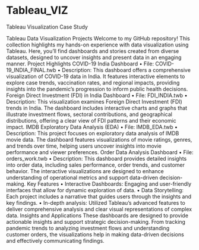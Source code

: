 # Tableau_VIZ
Tableau Visualization Case Study

Tableau Data Visualization Projects
Welcome to my GitHub repository! This collection highlights my hands-on experience with data visualization using Tableau. Here, you’ll find dashboards and stories created from diverse datasets, designed to uncover insights and present data in an engaging manner.
Project Highlights
COVID-19 India Dashboard
•	File: COVID-19_INDIA_FINAL.twb
•	Description: This dashboard offers a comprehensive visualization of COVID-19 data in India. It features interactive elements to explore case trends, vaccination rates, and regional impacts, providing insights into the pandemic’s progression to inform public health decisions.
Foreign Direct Investment (FDI) in India Dashboard
•	File: FDI_INDIA.twb
•	Description: This visualization examines Foreign Direct Investment (FDI) trends in India. The dashboard includes interactive charts and graphs that illustrate investment flows, sectoral contributions, and geographical distributions, offering a clear view of FDI patterns and their economic impact.
IMDB Exploratory Data Analysis (EDA)
•	File: IMDB_EDA.twb
•	Description: This project focuses on exploratory data analysis of IMDB movie data. The dashboard features visualizations of movie ratings, genres, and trends over time, helping users uncover insights into movie performance and viewer preferences.
Order Data Analysis Dashboard
•	File: orders_work.twb
•	Description: This dashboard provides detailed insights into order data, including sales performance, order trends, and customer behavior. The interactive visualizations are designed to enhance understanding of operational metrics and support data-driven decision-making.
Key Features
•	Interactive Dashboards: Engaging and user-friendly interfaces that allow for dynamic exploration of data.
•	Data Storytelling: Each project includes a narrative that guides users through the insights and key findings.
•	In-depth analysis: Utilized Tableau’s advanced features to deliver comprehensive analysis and clear visual representations of complex data.
Insights and Applications
These dashboards are designed to provide actionable insights and support strategic decision-making. From tracking pandemic trends to analyzing investment flows and understanding customer orders, the visualizations help in making data-driven decisions and effectively communicating findings.
